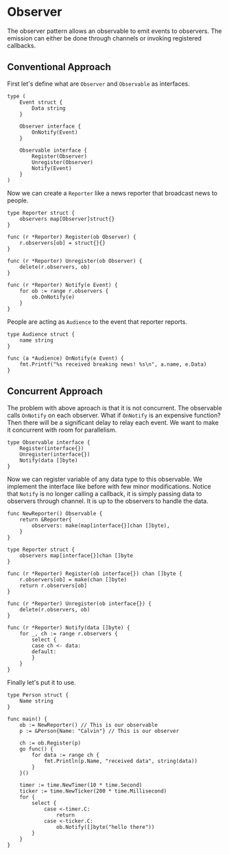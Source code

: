 # Observer
The observer pattern allows an observable to emit events to observers. The emission can either be
done through channels or invoking registered callbacks.

## Conventional Approach
First let's define what are `Observer` and `Observable` as interfaces.
```golang
type (
	Event struct {
		Data string
	}

	Observer interface {
		OnNotify(Event)
	}

	Observable interface {
		Register(Observer)
		Unregister(Observer)
		Notify(Event)
	}
)
```

Now we can create a `Reporter` like a news reporter that broadcast news to people.
```golang
type Reporter struct {
	observers map[Observer]struct{}
}

func (r *Reporter) Register(ob Observer) {
	r.observers[ob] = struct{}{}
}

func (r *Reporter) Unregister(ob Observer) {
	delete(r.observers, ob)
}

func (r *Reporter) Notify(e Event) {
	for ob := range r.observers {
		ob.OnNotify(e)
	}
}
```

People are acting as `Audience` to the event that reporter reports.
```golang
type Audience struct {
	name string
}

func (a *Audience) OnNotify(e Event) {
	fmt.Printf("%s received breaking news! %s\n", a.name, e.Data)
}
```

## Concurrent Approach
The problem with above aproach is that it is not concurrent. The observable calls `OnNotify` on each
observer. What if `OnNotify` is an expensive function? Then there will be a significant delay to 
relay each event. We want to make it concurrent with room for parallelism.
```golang
type Observable interface {
	Register(interface{})
	Unregister(interface{})
	Notify(data []byte)
}
```

Now we can register variable of any data type to this observable. We implement the interface like 
before with few minor modifications. Notice that `Notify` is no longer calling a callback, it is
simply passing data to observers through channel. It is up to the observers to handle the data.
```golang
func NewReporter() Observable {
	return &Reporter{
		observers: make(map[interface{}]chan []byte),
	}
}

type Reporter struct {
	observers map[interface{}]chan []byte
}

func (r *Reporter) Register(ob interface{}) chan []byte {
	r.observers[ob] = make(chan []byte)
	return r.observers[ob]
}

func (r *Reporter) Unregister(ob interface{}) {
	delete(r.observers, ob)
}

func (r *Reporter) Notify(data []byte) {
	for _, ch := range r.observers {
		select {
		case ch <- data:
		default:
		}
	}
}
```

Finally let's put it to use. 
```golang
type Person struct {
	Name string
}

func main() {
	ob := NewReporter() // This is our observable
	p := &Person{Name: "Calvin"} // This is our observer

	ch := ob.Register(p)
	go func() {
		for data := range ch {
			fmt.Println(p.Name, "received data", string(data))
		}
	}()

	timer := time.NewTimer(10 * time.Second)
	ticker := time.NewTicker(200 * time.Millisecond)
	for {
		select {
			case <-timer.C:
				return
			case <-ticker.C:
				ob.Notify([]byte("hello there"))
		}
	}
}
```


